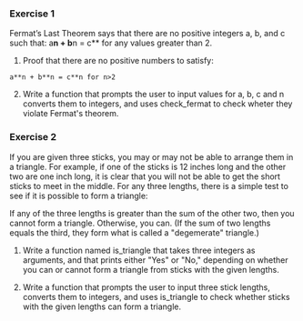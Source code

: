 ### Exercise 1
Fermat’s Last Theorem says that there are no positive integers a, b, and c such that: a**n + b**n = c** for any values greater than 2.

1. Proof that there are no positive numbers to satisfy:
```
a**n + b**n = c**n for n>2
```

2. Write a function that prompts the user to input values for a, b, c and n
converts them to integers, and uses check_fermat to check wheter they violate
Fermat's theorem.

### Exercise 2
If you are given three sticks, you may or may not be able to arrange them
in a triangle. For example, if one of the sticks is 12 inches long and
the other two are one inch long, it is clear that you will not be able
to get the short sticks to meet in the middle. For any three lengths,
there is a simple test to see if it is possible to form a triangle:

If any of the three lengths is greater than the sum of the other two,
then you cannot form a triangle. Otherwise, you can. (If the sum of two
lengths equals the third, they form what is called a "degemerate" triangle.)

1. Write a function named is_triangle that takes three integers as arguments,
and that prints either "Yes" or "No," depending on whether you can or cannot
form a triangle from sticks with the given lengths.

2. Write a function that prompts the user to input three stick lengths, converts
them to integers, and uses is_triangle to check whether sticks with the given
lengths can form a triangle.
